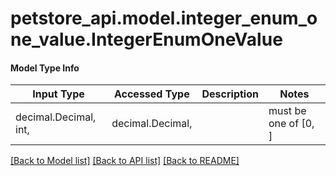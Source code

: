 # petstore_api.model.integer_enum_one_value.IntegerEnumOneValue

#### Model Type Info
Input Type | Accessed Type | Description | Notes
------------ | ------------- | ------------- | -------------
decimal.Decimal, int,  | decimal.Decimal,  |  |  must be one of [0, ]

[[Back to Model list]](../../README.md#documentation-for-models) [[Back to API list]](../../README.md#documentation-for-api-endpoints) [[Back to README]](../../README.md)

